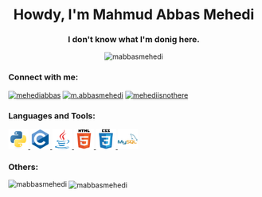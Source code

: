 <h1 align="center">Howdy, I'm Mahmud Abbas Mehedi</h1>
<h3 align="center">I don't know what I'm donig here.</h3>

<p align="center"> <img src="https://media1.tenor.com/m/tN2fmK9qeM8AAAAd/peter-griffin.gif" alt="mabbasmehedi" /> </p>

<h3 align="left">Connect with me:</h3>
<p align="left">
<a href="https://linkedin.com/in/mehediabbas" target="blank"><img align="center" src="https://raw.githubusercontent.com/rahuldkjain/github-profile-readme-generator/master/src/images/icons/Social/linked-in-alt.svg" alt="mehediabbas" height="30" width="40" /></a>
<a href="https://fb.com/m.abbasmehedi" target="blank"><img align="center" src="https://raw.githubusercontent.com/rahuldkjain/github-profile-readme-generator/master/src/images/icons/Social/facebook.svg" alt="m.abbasmehedi" height="30" width="40" /></a>
<a href="https://instagram.com/mehediisnothere" target="blank"><img align="center" src="https://raw.githubusercontent.com/rahuldkjain/github-profile-readme-generator/master/src/images/icons/Social/instagram.svg" alt="mehediisnothere" height="30" width="40" /></a>
</p>

<h3 align="left">Languages and Tools:</h3>
<p align="left"> 
<a href="https://www.python.org" target="blank" rel="noreferrer"> <img src="https://raw.githubusercontent.com/devicons/devicon/master/icons/python/python-original.svg" alt="python" width="40" height="40"/> </a>
<a href="https://www.cprogramming.com/" target="blank" rel="noreferrer"> <img src="https://raw.githubusercontent.com/devicons/devicon/master/icons/c/c-original.svg" alt="c" width="40" height="40"/> </a>
<a href="https://www.java.com" target="blank" rel="noreferrer"> <img src="https://raw.githubusercontent.com/devicons/devicon/master/icons/java/java-original.svg" alt="java" width="40" height="40"/> </a>
<a href="https://html.com/" target="blank" rel="noreferrer"> <img src="https://raw.githubusercontent.com/devicons/devicon/master/icons/html5/html5-original-wordmark.svg" alt="html5" width="40" height="40"/> </a>
<a href="https://www.w3schools.com/css/" target="blank" rel="noreferrer"> <img src="https://raw.githubusercontent.com/devicons/devicon/master/icons/css3/css3-original-wordmark.svg" alt="css3" width="40" height="40"/> </a>
<a href="https://www.mysql.com/" target="blank" rel="noreferrer"> <img src="https://raw.githubusercontent.com/devicons/devicon/master/icons/mysql/mysql-original-wordmark.svg" alt="mysql" width="40" height="40"/> </a> 
</p>

<h3 align="left">Others:</h3>
<p><img align="left" src="https://github-readme-stats.vercel.app/api/top-langs?username=mabbasmehedi&show_icons=true&locale=en&layout=compact" alt="mabbasmehedi" /></p>

<p>&nbsp;<img align="center" src="https://github-readme-stats.vercel.app/api?username=mabbasmehedi&show_icons=true&locale=en" alt="mabbasmehedi" /></p>
